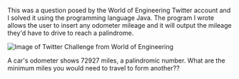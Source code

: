 This was a question posed by the World of Engineering Twitter account and I solved it using the programming language Java. The program I wrote allows the user to insert any odometer mileage and it will output the mileage they'd have to drive to reach a palindrome. 

![Image of Twitter Challenge from World of Engineering](https://i.imgur.com/mKqIWTl.png)


A car's odometer shows 72927 miles, a palindromic number. What are the minimum miles you would need to travel to form another??
